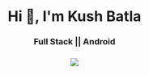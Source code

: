 <h1 align="center">Hi 👋, I'm Kush Batla</h1>
<h3 align="center">Full Stack || Android </h3>
<h3 Languages and Tools>
<p align="center">
  <a href="https://skillicons.dev">
    <img src="https://skillicons.dev/icons?i=git,java,javascript,androidstudio,c,cpp,python,react,nodejs,kotlin,mongodb,swift,apple,vscode,css,html" />
  </a>
</p>

<!--
**kushbatla/kushbatla** is a ✨ _special_ ✨ repository because its `README.md` (this file) appears on your GitHub profile.

Here are some ideas to get you started:

- 🔭 I’m currently working on ...
- 🌱 I’m currently learning ...
- 👯 I’m looking to collaborate on ...
- 🤔 I’m looking for help with ...
- 💬 Ask me about ...
- 📫 How to reach me: ...
- 😄 Pronouns: ...
- ⚡ Fun fact: ...
-->

